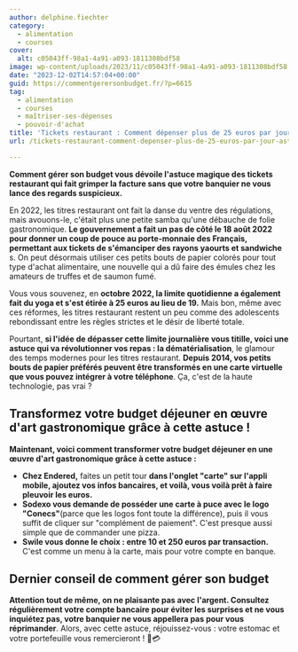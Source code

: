 ```yaml
---
author: delphine.fiechter
category:
  - alimentation
  - courses
cover:
  alt: c05043ff-98a1-4a91-a093-1811308bdf58
image: wp-content/uploads/2023/11/c05043ff-98a1-4a91-a093-1811308bdf58.png
date: "2023-12-02T14:57:04+00:00"
guid: https://commentgerersonbudget.fr/?p=6615
tag:
  - alimentation
  - courses
  - maîtriser-ses-dépenses
  - pouvoir-d'achat
title: 'Tickets restaurant : Comment dépenser plus de 25 euros par jour ? Astuce infaillible !'
url: /tickets-restaurant-comment-depenser-plus-de-25-euros-par-jour-astuce-infaillible/

---
```

**Comment gérer son budget vous dévoile l'astuce magique des tickets restaurant qui fait grimper la facture sans que votre banquier ne vous lance des regards suspicieux.**

En 2022, les titres restaurant ont fait la danse du ventre des régulations, mais avouons-le, c'était plus une petite samba qu'une débauche de folie gastronomique. **Le gouvernement a fait un pas de côté le 18 août 2022 pour donner un coup de pouce au porte-monnaie des Français, permettant aux tickets de s'émanciper des rayons yaourts et sandwiche** s. On peut désormais utiliser ces petits bouts de papier colorés pour tout type d'achat alimentaire, une nouvelle qui a dû faire des émules chez les amateurs de truffes et de saumon fumé.

Vous vous souvenez, en **octobre 2022, la limite quotidienne a également fait du yoga et s'est étirée à 25 euros au lieu de 19.** Mais bon, même avec ces réformes, les titres restaurant restent un peu comme des adolescents rebondissant entre les règles strictes et le désir de liberté totale.

Pourtant, **si l'idée de dépasser cette limite journalière vous titille, voici une astuce qui va révolutionner vos repas : la dématérialisation**, le glamour des temps modernes pour les titres restaurant. **Depuis 2014, vos petits bouts de papier préférés peuvent être transformés en une carte virtuelle que vous pouvez intégrer à votre téléphone**. Ça, c'est de la haute technologie, pas vrai ?

## **Transformez votre budget déjeuner en œuvre d'art gastronomique grâce à cette astuce !**

**Maintenant, voici comment transformer votre budget déjeuner en une œuvre d'art gastronomique grâce à cette astuce :**

- **Chez Endered,** faites un petit tour **dans l'onglet "carte" sur l'appli mobile, ajoutez vos infos bancaires, et voilà, vous voilà prêt à faire pleuvoir les euros.**
- **Sodexo vous demande de posséder une carte à puce avec le logo "Conecs"**(parce que les logos font toute la différence), puis il vous suffit de cliquer sur "complément de paiement". C'est presque aussi simple que de commander une pizza.
- **Swile vous donne le choix : entre 10 et 250 euros par transaction.** C'est comme un menu à la carte, mais pour votre compte en banque.

## **Dernier conseil de comment gérer son budget**

**Attention tout de même, on ne plaisante pas avec l'argent. Consultez régulièrement votre compte bancaire pour éviter les surprises et ne vous inquiétez pas, votre banquier ne vous appellera pas pour vous réprimander**. Alors, avec cette astuce, réjouissez-vous : votre estomac et votre portefeuille vous remercieront ! 🍔💳
